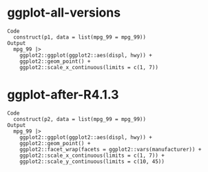 # ggplot-all-versions

    Code
      construct(p1, data = list(mpg_99 = mpg_99))
    Output
      mpg_99 |>
        ggplot2::ggplot(ggplot2::aes(displ, hwy)) +
        ggplot2::geom_point() +
        ggplot2::scale_x_continuous(limits = c(1, 7))

# ggplot-after-R4.1.3

    Code
      construct(p2, data = list(mpg_99 = mpg_99))
    Output
      mpg_99 |>
        ggplot2::ggplot(ggplot2::aes(displ, hwy)) +
        ggplot2::geom_point() +
        ggplot2::facet_wrap(facets = ggplot2::vars(manufacturer)) +
        ggplot2::scale_x_continuous(limits = c(1, 7)) +
        ggplot2::scale_y_continuous(limits = c(10, 45))

